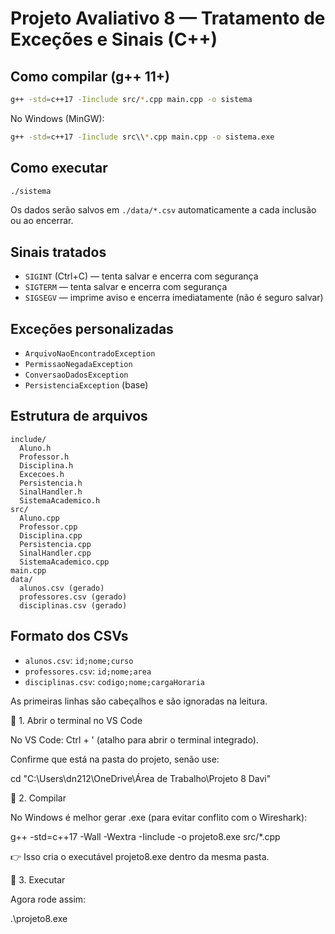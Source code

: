 # Projeto Avaliativo 8 — Tratamento de Exceções e Sinais (C++)

## Como compilar (g++ 11+)
```bash
g++ -std=c++17 -Iinclude src/*.cpp main.cpp -o sistema
```
No Windows (MinGW):
```bash
g++ -std=c++17 -Iinclude src\\*.cpp main.cpp -o sistema.exe
```

## Como executar
```bash
./sistema
```
Os dados serão salvos em `./data/*.csv` automaticamente a cada inclusão ou ao encerrar.

## Sinais tratados
- `SIGINT` (Ctrl+C) — tenta salvar e encerra com segurança
- `SIGTERM` — tenta salvar e encerra com segurança
- `SIGSEGV` — imprime aviso e encerra imediatamente (não é seguro salvar)

## Exceções personalizadas
- `ArquivoNaoEncontradoException`
- `PermissaoNegadaException`
- `ConversaoDadosException`
- `PersistenciaException` (base)

## Estrutura de arquivos
```
include/
  Aluno.h
  Professor.h
  Disciplina.h
  Excecoes.h
  Persistencia.h
  SinalHandler.h
  SistemaAcademico.h
src/
  Aluno.cpp
  Professor.cpp
  Disciplina.cpp
  Persistencia.cpp
  SinalHandler.cpp
  SistemaAcademico.cpp
main.cpp
data/
  alunos.csv (gerado)
  professores.csv (gerado)
  disciplinas.csv (gerado)
```

## Formato dos CSVs
- `alunos.csv`: `id;nome;curso`
- `professores.csv`: `id;nome;area`
- `disciplinas.csv`: `codigo;nome;cargaHoraria`

As primeiras linhas são cabeçalhos e são ignoradas na leitura.

🔹 1. Abrir o terminal no VS Code

No VS Code: Ctrl + ' (atalho para abrir o terminal integrado).

Confirme que está na pasta do projeto, senão use:

cd "C:\Users\dn212\OneDrive\Área de Trabalho\Projeto 8 Davi"

🔹 2. Compilar

No Windows é melhor gerar .exe (para evitar conflito com o Wireshark):

g++ -std=c++17 -Wall -Wextra -Iinclude -o projeto8.exe src/*.cpp


👉 Isso cria o executável projeto8.exe dentro da mesma pasta.

🔹 3. Executar

Agora rode assim:

.\projeto8.exe